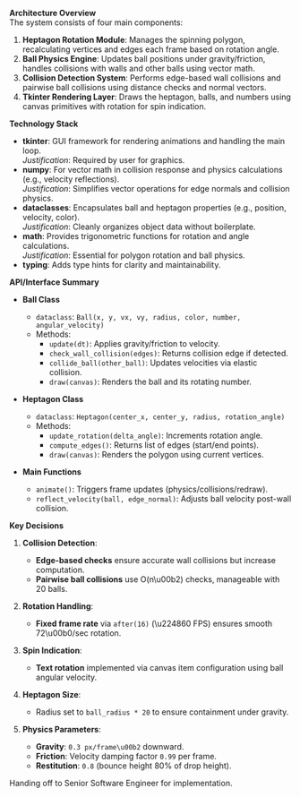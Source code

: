 

**Architecture Overview**  
The system consists of four main components:  
1. **Heptagon Rotation Module**: Manages the spinning polygon, recalculating vertices and edges each frame based on rotation angle.  
2. **Ball Physics Engine**: Updates ball positions under gravity/friction, handles collisions with walls and other balls using vector math.  
3. **Collision Detection System**: Performs edge-based wall collisions and pairwise ball collisions using distance checks and normal vectors.  
4. **Tkinter Rendering Layer**: Draws the heptagon, balls, and numbers using canvas primitives with rotation for spin indication.  

**Technology Stack**  
- **tkinter**: GUI framework for rendering animations and handling the main loop.  
  *Justification*: Required by user for graphics.  
- **numpy**: For vector math in collision response and physics calculations (e.g., velocity reflections).  
  *Justification*: Simplifies vector operations for edge normals and collision physics.  
- **dataclasses**: Encapsulates ball and heptagon properties (e.g., position, velocity, color).  
  *Justification*: Cleanly organizes object data without boilerplate.  
- **math**: Provides trigonometric functions for rotation and angle calculations.  
  *Justification*: Essential for polygon rotation and ball physics.  
- **typing**: Adds type hints for clarity and maintainability.  

**API/Interface Summary**  
- **Ball Class**  
  - `dataclass`: `Ball(x, y, vx, vy, radius, color, number, angular_velocity)`  
  - Methods:  
    - `update(dt)`: Applies gravity/friction to velocity.  
    - `check_wall_collision(edges)`: Returns collision edge if detected.  
    - `collide_ball(other_ball)`: Updates velocities via elastic collision.  
    - `draw(canvas)`: Renders the ball and its rotating number.  

- **Heptagon Class**  
  - `dataclass`: `Heptagon(center_x, center_y, radius, rotation_angle)`  
  - Methods:  
    - `update_rotation(delta_angle)`: Increments rotation angle.  
    - `compute_edges()`: Returns list of edges (start/end points).  
    - `draw(canvas)`: Renders the polygon using current vertices.  

- **Main Functions**  
  - `animate()`: Triggers frame updates (physics/collisions/redraw).  
  - `reflect_velocity(ball, edge_normal)`: Adjusts ball velocity post-wall collision.  

**Key Decisions**  
1. **Collision Detection**:  
   - **Edge-based checks** ensure accurate wall collisions but increase computation.  
   - **Pairwise ball collisions** use O(n\u00b2) checks, manageable with 20 balls.  

2. **Rotation Handling**:  
   - **Fixed frame rate** via `after(16)` (\u224860 FPS) ensures smooth 72\u00b0/sec rotation.  

3. **Spin Indication**:  
   - **Text rotation** implemented via canvas item configuration using ball angular velocity.  

4. **Heptagon Size**:  
   - Radius set to `ball_radius * 20` to ensure containment under gravity.  

5. **Physics Parameters**:  
   - **Gravity**: `0.3 px/frame\u00b2` downward.  
   - **Friction**: Velocity damping factor `0.99` per frame.  
   - **Restitution**: `0.8` (bounce height 80% of drop height).  

Handing off to Senior Software Engineer for implementation.  

